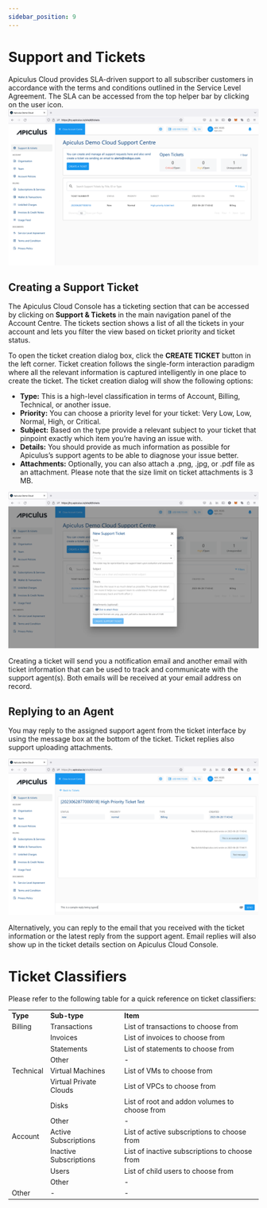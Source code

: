 ```yaml
---
sidebar_position: 9
---
```

# Support and Tickets
Apiculus Cloud provides SLA-driven support to all subscriber customers in accordance with the terms and conditions outlined in the Service Level Agreement. The SLA can be accessed from the top helper bar by clicking on the user icon.
![Support and Tickets](img/SupportandTickets1.png)
## Creating a Support Ticket

The Apiculus Cloud Console has a ticketing section that can be accessed by clicking on **Support & Tickets** in the main navigation panel of the Account Centre. The tickets section shows a list of all the tickets in your account and lets you filter the view based on ticket priority and ticket status.

To open the ticket creation dialog box, click the **CREATE TICKET** button in the left corner. Ticket creation follows the single-form interaction paradigm where all the relevant information is captured intelligently in one place to create the ticket. The ticket creation dialog will show the following options:

- **Type:** This is a high-level classification in terms of Account, Billing, Technical, or another issue.
- **Priority:** You can choose a priority level for your ticket: Very Low, Low, Normal, High, or Critical.
- **Subject:** Based on the type provide a relevant subject to your ticket that pinpoint exactly which item you’re having an issue with.
- **Details:** You should provide as much information as possible for Apiculus’s support agents to be able to diagnose your issue better.
- **Attachments:** Optionally, you can also attach a .png, .jpg, or .pdf file as an attachment. Please note that the size limit on ticket attachments is 3 MB.

![Support and Tickets](img/SupportandTickets2.png)

Creating a ticket will send you a notification email and another email with ticket information that can be used to track and communicate with the support agent(s). Both emails will be received at your email address on record.

## Replying to an Agent

You may reply to the assigned support agent from the ticket interface by using the message box at the bottom of the ticket. Ticket replies also support uploading attachments.

![Support and Tickets](img/SupportandTickets3.png)

Alternatively, you can reply to the email that you received with the ticket information or the latest reply from the support agent. Email replies will also show up in the ticket details section on Apiculus Cloud Console.

# Ticket Classifiers

Please refer to the following table for a quick reference on ticket classifiers:

|   |   |   |
|---|---|---|
|**Type**|**Sub-type**|**Item**|
|Billing|Transactions|List of transactions to choose from|
||Invoices|List of invoices to choose from|
||Statements|List of statements to choose from|
||Other|-|
|Technical|Virtual Machines|List of VMs to choose from|
||Virtual Private Clouds|List of VPCs to choose from|
||Disks|List of root and addon volumes to choose from|
||Other|-|
|Account|Active Subscriptions|List of active subscriptions to choose from|
||Inactive Subscriptions|List of inactive subscriptions to choose from|
||Users|List of child users to choose from|
||Other|-|
|Other|-|-|
